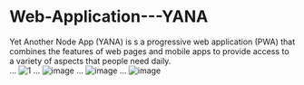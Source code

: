 # Web-Application---YANA
Yet Another Node App (YANA) is s a progressive web application (PWA) that combines the features of web pages and mobile apps to provide access to a variety of aspects that people need daily.\
...
![1](https://user-images.githubusercontent.com/54022081/187419921-d5207736-8227-46cc-80b5-ff666e5735c4.PNG)
...
![image](https://user-images.githubusercontent.com/54022081/187420127-71cab3fe-0a18-40c1-b9d5-7c17b4369d30.png)
...
![image](https://user-images.githubusercontent.com/54022081/187420306-0730f87a-608f-4316-8290-e050614e454b.png)
...
![image](https://user-images.githubusercontent.com/54022081/187420708-6fb16424-e161-4637-8650-a47590f4bd6a.png)
